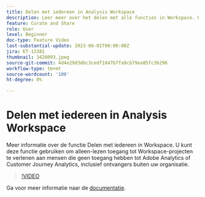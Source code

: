 ```yaml
---
title: Delen met iedereen in Analysis Workspace
description: Leer meer over het delen met alle functies in Workspace. U kunt deze functie gebruiken om alleen-lezen toegang tot Workspace-projecten te verlenen aan mensen die geen toegang hebben tot Adobe Analytics of CJA, inclusief ontvangers buiten uw organisatie.
feature: Curate and Share
role: User
level: Beginner
doc-type: Feature Video
last-substantial-update: 2023-06-01T00:00:00Z
jira: KT-13381
thumbnail: 3420093.jpeg
source-git-commit: 4d4e29d3dbc3cedf1847b7fa9cb79ea85fc36296
workflow-type: tm+mt
source-wordcount: '108'
ht-degree: 0%

---
```



# Delen met iedereen in Analysis Workspace

Meer informatie over de functie Delen met iedereen in Workspace. U kunt deze functie gebruiken om alleen-lezen toegang tot Workspace-projecten te verlenen aan mensen die geen toegang hebben tot Adobe Analytics of Customer Journey Analytics, inclusief ontvangers buiten uw organisatie.

>[!VIDEO](https://video.tv.adobe.com/v/3452460/?learn=on&captions=dut)

Ga voor meer informatie naar de [documentatie](https://experienceleague.adobe.com/docs/analytics/analyze/analysis-workspace/curate-share/share-projects.html?lang=nl-NL#share-public-link).
